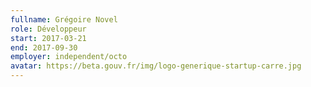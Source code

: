 ```yaml
---
fullname: Grégoire Novel
role: Développeur
start: 2017-03-21
end: 2017-09-30
employer: independent/octo
avatar: https://beta.gouv.fr/img/logo-generique-startup-carre.jpg
---
```

